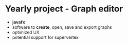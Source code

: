 # Yearly project - Graph editor

- **javafx**
- software to **create**, open, save and export graphs
- optimized UX
- potential support for supervertex

